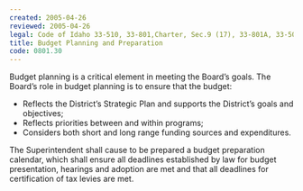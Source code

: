 ```yaml
---
created: 2005-04-26
reviewed: 2005-04-26
legal: Code of Idaho 33-510, 33-801,Charter, Sec.9 (17), 33-801A, 33-506(1)
title: Budget Planning and Preparation
code: 0801.30
---
```


Budget planning is a critical element in meeting the Board’s goals. The Board’s role in budget planning is to ensure that the budget:

- Reflects the District’s Strategic Plan and supports the District’s goals and objectives;
- Reflects priorities between and within programs;
- Considers both short and long range funding sources and expenditures.

The Superintendent shall cause to be prepared a budget preparation calendar, which shall ensure all deadlines established by law for budget presentation, hearings and adoption are met and that all deadlines for certification of tax levies are met.
